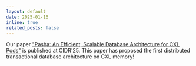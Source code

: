 ```yaml
---
layout: default
date: 2025-01-16
inline: true
related_posts: false
---
```


Our paper ["Pasha: An Efficient, Scalable Database Architecture for CXL Pods"](https://vldb.org/cidrdb/papers/2025/p8-huang.pdf) is published at CIDR'25. This paper has proposed the first distributed transactional database architecture on CXL memory!
